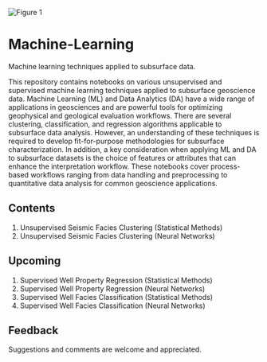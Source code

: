 ![Figure 1](https://user-images.githubusercontent.com/59252183/128536548-ed969c6a-7ebe-43ac-bfac-36818aea6870.jpg)
# Machine-Learning
Machine learning techniques applied to subsurface data.

This repository contains notebooks on various unsupervised and supervised machine learning techniques applied to subsurface geoscience data. Machine Learning (ML) and Data Analytics (DA) have a wide range of applications in geosciences and are powerful tools for optimizing geophysical and geological evaluation workflows. There are several clustering, classification, and regression algorithms applicable to subsurface data analysis. However, an understanding of these techniques is required to develop fit-for-purpose methodologies for subsurface characterization. In addition, a key consideration when applying ML and DA to subsurface datasets is the choice of features or attributes that can enhance the interpretation workflow. These notebooks cover process-based workflows ranging from data handling and preprocessing to quantitative data analysis for common geoscience applications.

## Contents
1.	Unsupervised Seismic Facies Clustering (Statistical Methods)
2.	Unsupervised Seismic Facies Clustering (Neural Networks)

## Upcoming
1.	Supervised Well Property Regression (Statistical Methods)
2.	Supervised Well Property Regression (Neural Networks)
3.	Supervised Well Facies Classification (Statistical Methods)
4.	Supervised Well Facies Classification (Neural Networks)

## Feedback
Suggestions and comments are welcome and appreciated.

